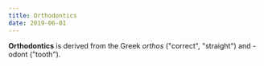 ```yaml
---
title: Orthodontics
date: 2019-06-01
---
```


**Orthodontics** is derived from the Greek *orthos* ("correct", "straight") and -odont ("tooth").

